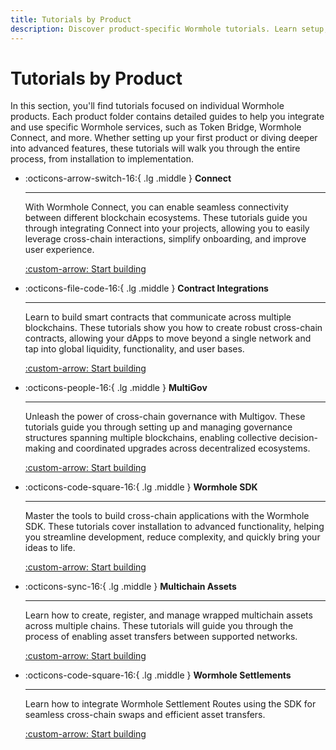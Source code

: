 ```yaml
---
title: Tutorials by Product
description: Discover product-specific Wormhole tutorials. Learn setup, integration, and advanced features to develop cross-chain apps confidently.
---
```


# Tutorials by Product

In this section, you'll find tutorials focused on individual Wormhole products. Each product folder contains detailed guides to help you integrate and use specific Wormhole services, such as Token Bridge, Wormhole Connect, and more. Whether setting up your first product or diving deeper into advanced features, these tutorials will walk you through the entire process, from installation to implementation.

<div class="grid cards" markdown>

-   :octicons-arrow-switch-16:{ .lg .middle } **Connect**

    ---

    With Wormhole Connect, you can enable seamless connectivity between different blockchain ecosystems. These tutorials guide you through integrating Connect into your projects, allowing you to easily leverage cross-chain interactions, simplify onboarding, and improve user experience.

    [:custom-arrow: Start building](/docs/tutorials/by-product/connect/)

-   :octicons-file-code-16:{ .lg .middle } **Contract Integrations**

    ---

    Learn to build smart contracts that communicate across multiple blockchains. These tutorials show you how to create robust cross-chain contracts, allowing your dApps to move beyond a single network and tap into global liquidity, functionality, and user bases.

    [:custom-arrow: Start building](/docs/tutorials/by-product/contract-integrations/)

-   :octicons-people-16:{ .lg .middle } **MultiGov**

    ---

    Unleash the power of cross-chain governance with Multigov. These tutorials guide you through setting up and managing governance structures spanning multiple blockchains, enabling collective decision-making and coordinated upgrades across decentralized ecosystems.

    [:custom-arrow: Start building](/docs/tutorials/by-product/multigov/)

-   :octicons-code-square-16:{ .lg .middle } **Wormhole SDK**

    ---

    Master the tools to build cross-chain applications with the Wormhole SDK. These tutorials cover installation to advanced functionality, helping you streamline development, reduce complexity, and quickly bring your ideas to life. 

    [:custom-arrow: Start building](/docs/tutorials/by-product/wormhole-sdk/)

-   :octicons-sync-16:{ .lg .middle } **Multichain Assets**

    ---

    Learn how to create, register, and manage wrapped multichain assets across multiple chains. These tutorials will guide you through the process of enabling asset transfers between supported networks.

    [:custom-arrow: Start building](/docs/tutorials/by-product/multichain-assets/)

-   :octicons-code-square-16:{ .lg .middle } **Wormhole Settlements**

    ---

    Learn how to integrate Wormhole Settlement Routes using the SDK for seamless cross-chain swaps and efficient asset transfers.

    [:custom-arrow: Start building](/docs/tutorials/by-product/settlements/)

</div>
